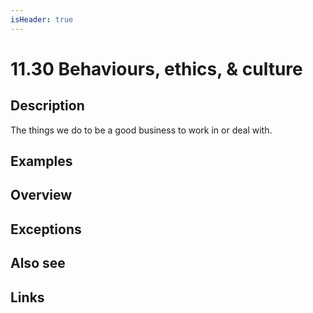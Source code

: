 ```yaml
---
isHeader: true
---
```


# 11.30 Behaviours, ethics, & culture

## Description

The things we do to be a good business to work in or deal with.

## Examples

## Overview

## Exceptions

## Also see

## Links
